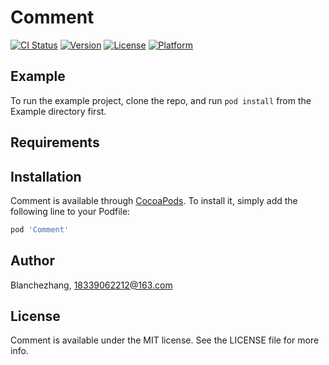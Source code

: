 # Comment

[![CI Status](https://img.shields.io/travis/Blanchezhang/Comment.svg?style=flat)](https://travis-ci.org/Blanchezhang/Comment)
[![Version](https://img.shields.io/cocoapods/v/Comment.svg?style=flat)](https://cocoapods.org/pods/Comment)
[![License](https://img.shields.io/cocoapods/l/Comment.svg?style=flat)](https://cocoapods.org/pods/Comment)
[![Platform](https://img.shields.io/cocoapods/p/Comment.svg?style=flat)](https://cocoapods.org/pods/Comment)

## Example

To run the example project, clone the repo, and run `pod install` from the Example directory first.

## Requirements

## Installation

Comment is available through [CocoaPods](https://cocoapods.org). To install
it, simply add the following line to your Podfile:

```ruby
pod 'Comment'
```

## Author

Blanchezhang, 18339062212@163.com

## License

Comment is available under the MIT license. See the LICENSE file for more info.
